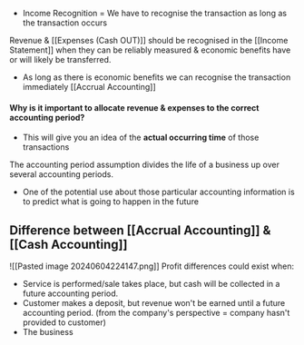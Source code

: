 - Income Recognition = We have to recognise the transaction as long as the transaction occurs

Revenue & [[Expenses (Cash OUT)]] should be recognised in the [[Income Statement]] when they can be reliably measured & economic benefits have or will likely be transferred.
- As long as there is economic benefits we can recognise the transaction immediately
	[[Accrual Accounting]]
#### Why is it important to allocate revenue & expenses to the correct accounting period?
- This will give you an idea of the **actual occurring time** of those transactions

The accounting period assumption divides the life of a business up over several accounting periods.
- One of the potential use about those particular accounting information is to predict what is going to happen in the future

## Difference between [[Accrual Accounting]] & [[Cash Accounting]]
![[Pasted image 20240604224147.png]]
Profit differences could exist when:
- Service is performed/sale takes place, but cash will be collected in a future accounting period.
- Customer makes a deposit, but revenue won't be earned until a future accounting period. (from the company's perspective = company hasn't provided to customer)
- The business